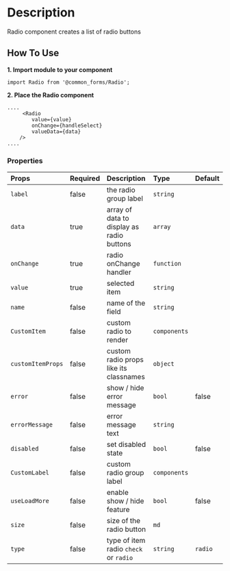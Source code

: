 # Description

Radio component creates a list of radio buttons

## How To Use

**1. Import module to your component**
```node
import Radio from '@common_forms/Radio';
```

**2. Place the Radio component**

```node
....
     <Radio
        value={value}
        onChange={handleSelect}
        valueData={data}
    />
....
```


### Properties
| Props       | Required | Description | Type | Default |
| :---        | :---     | :---        |:---  |:---  |
| `label`       | false    | the radio group label | `string`||
| `data`       | true    | array of data to display as radio buttons | `array`||
| `onChange`       | true    | radio onChange handler | `function`||
| `value`       | true    | selected item | `string`||
| `name`       | false    | name of the field | `string`||
| `CustomItem`       | false    | custom radio to render | `components`||
| `customItemProps`       | false    | custom radio props like its classnames | `object`||
| `error`       | false    | show / hide error message | `bool`| false |
| `errorMessage`       | false    | error message text | `string`||
| `disabled`       | false    | set disabled state | `bool`| false |
| `CustomLabel`       | false    | custom radio group label | `components`||
| `useLoadMore`       | false    | enable show / hide feature | `bool`| false |
| `size`       | false    | size of the radio button | `md`|
| `type`    | false | type of item radio `check` or `radio` | `string` | `radio` |